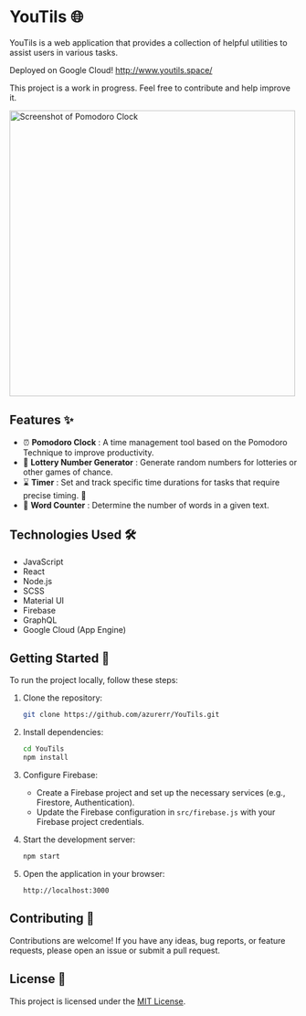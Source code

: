 
# YouTils 🌐

YouTils is a web application that provides a collection of helpful utilities to assist users in various tasks.

Deployed on Google Cloud!
http://www.youtils.space/

This project is a work in progress. Feel free to contribute and help improve it.

<img src="https://github.com/azurerr/YouTils/assets/41781756/b2c8c83c-f98d-4717-8c7a-78f2a00ed096" alt="Screenshot of Pomodoro Clock" width="500">


## Features ✨

- ⏰ **Pomodoro Clock** : A time management tool based on the Pomodoro Technique to improve productivity. 
- 🎲 **Lottery Number Generator** : Generate random numbers for lotteries or other games of chance.
- ⌛ **Timer** : Set and track specific time durations for tasks that require precise timing. 🚧
- 🔢 **Word Counter** : Determine the number of words in a given text.

## Technologies Used 🛠️

- JavaScript
- React
- Node.js
- SCSS
- Material UI
- Firebase
- GraphQL
- Google Cloud (App Engine)

## Getting Started 🚀

To run the project locally, follow these steps:

1. Clone the repository:
   ```bash
   git clone https://github.com/azurerr/YouTils.git
   ```

2. Install dependencies:
   ```bash
   cd YouTils
   npm install
   ```

3. Configure Firebase:
   - Create a Firebase project and set up the necessary services (e.g., Firestore, Authentication).
   - Update the Firebase configuration in `src/firebase.js` with your Firebase project credentials.

4. Start the development server:
   ```bash
   npm start
   ```

5. Open the application in your browser:
   ```
   http://localhost:3000
   ```

## Contributing 🤝

Contributions are welcome! If you have any ideas, bug reports, or feature requests, please open an issue or submit a pull request.

## License 📄

This project is licensed under the [MIT License](LICENSE).

